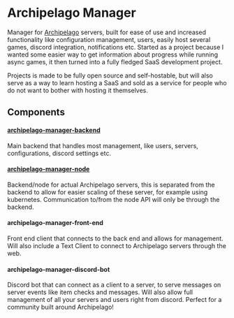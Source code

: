 # Archipelago Manager
Manager for [Archipelago](https://github.com/Archipelago-Manager) servers, built for ease of use and increased functionality like configuration management, users, easily host several games, discord integration, notifications etc.
Started as a project because I wanted some easier way to get information about progress while running async games, it then turned into a fully fledged SaaS development project.

Projects is made to be fully open source and self-hostable, but will also serve as a way to learn hosting a SaaS and sold as a service for people who do not want to bother with hosting it themselves.

## Components

#### [archipelago-manager-backend](https://github.com/Archipelago-Manager/archipelago-manager-backend)
Main backend that handles most management, like users, servers, configurations, discord settings etc.

#### [archipelago-manager-node](https://github.com/Archipelago-Manager/archipelago-manager-node)
Backend/node for actual Archipelago servers, this is separated from the backend to allow for easier scaling of these server, for example using kubernetes.
Communication to/from the node API will only be through the backend.

#### archipelago-manager-front-end
Front end client that connects to the back end and allows for management.
Will also include a Text Client to connect to Archipelago servers through the web.

#### archipelago-manager-discord-bot
Discord bot that can connect as a client to a server, to serve messages on server events like item checks and messages.
Will also allow full management of all your servers and users right from discord.
Perfect for a community built around Archipelago!
